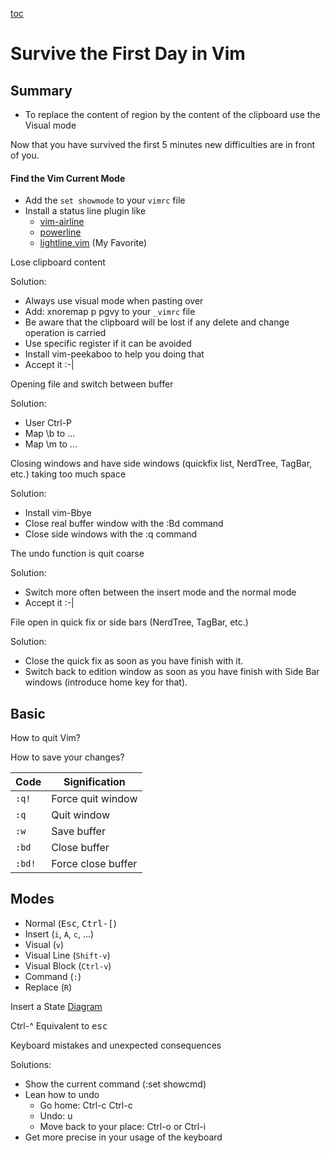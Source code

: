 [toc](..)

# Survive the First Day in Vim

## Summary

- To replace the content of region by the content of the clipboard use the Visual mode

Now that you have survived the first 5 minutes new difficulties are in front of you.

#### Find the Vim Current Mode

-   Add the `set showmode` to your `vimrc` file
-   Install a status line plugin like
    - [vim-airline](https://github.com/vim-airline/vim-airline)
    - [powerline](https://github.com/powerline/powerline)
    - [lightline.vim](https://github.com/vim-airline/vim-airline) (My Favorite)

Lose clipboard content

Solution:

-   Always use visual mode when pasting over
-   Add: xnoremap p pgvy to your `_vimrc` file
-   Be aware that the clipboard will be lost if any delete and change
    operation is carried
-   Use specific register if it can be avoided
-   Install vim-peekaboo to help you doing that
-   Accept it :-\|

Opening file and switch between buffer

Solution:

-   User Ctrl-P
-   Map \\b to \...
-   Map \\m to \...

Closing windows and have side windows (quickfix list, NerdTree, TagBar,
etc.) taking too much space

Solution:

-   Install vim-Bbye
-   Close real buffer window with the :Bd command
-   Close side windows with the :q command

The undo function is quit coarse

Solution:

-   Switch more often between the insert mode and the normal mode
-   Accept it :-|

File open in quick fix or side bars (NerdTree, TagBar, etc.)

Solution:

- Close the quick fix as soon as you have finish with it.
- Switch back to edition window as soon as you have finish with Side Bar windows (introduce home key for that).


## Basic

How to quit Vim?

How to save your changes?

| Code   | Signification      |
|--------|--------------------|
| `:q!`  | Force quit window  |
| `:q`   | Quit window        |
| `:w`   | Save buffer        |
| `:bd`  | Close buffer       |
| `:bd!` | Force close buffer |


## Modes

-   Normal (<kbd>Esc</kbd>, <kbd>Ctrl-[</kbd>)
-   Insert (`i`, `A`, `c`, ...)
-   Visual (`v`)
-   Visual Line (`Shift-v`)
-   Visual Block (`Ctrl-v`)
-   Command (`:`)
-   Replace (`R`)

Insert a State [Diagram](Diagram)

Ctrl-\^ Equivalent to <kbd>esc</kbd>

Keyboard mistakes and unexpected consequences

Solutions:

-   Show the current command (:set showcmd)
-   Lean how to undo
    -   Go home: Ctrl-c Ctrl-c
    -   Undo: u
    -   Move back to your place: Ctrl-o or Ctrl-i
-   Get more precise in your usage of the keyboard

<!-- vim: set tw=120 : -->
